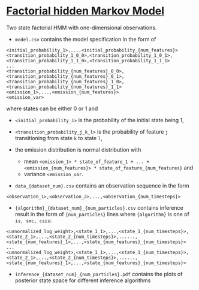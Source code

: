 # [Factorial hidden Markov Model](http://mlg.eng.cam.ac.uk/pub/pdf/GhaJor97a.pdf)

Two state factorial HMM with one-dimensional observations.

- `model.csv` contains the model specification in the form of

```
<initial_probability_1>,...,<initial_probability_{num_features}>
<transition_probability_1_0_0>,<transition_probability_1_0_1>,<transition_probability_1_1_0>,<transition_probability_1_1_1>
...
<transition_probability_{num_features}_0_0>,<transition_probability_{num_features}_0_1>,<transition_probability_{num_features}_1_0>,<transition_probability_{num_features}_1_1>
<emission_1>,...,<emission_{num_features}>
<emission_var>
```

where states can be either 0 or 1 and
- `<initial_probability_i>` is the probability of the initial state being 1,
- `<transition_probability_j_k_l>` is the probability of feature `j` transitioning from state `k` to state `l`,
- the emission distribution is normal distribution with  
  - mean `<emission_1> * state_of_feature_1 + ... + <emission_{num_features}> * state_of_feature_{num_features}` and
  - variance `<emission_var`.

- `data_{dataset_num}.csv` contains an observation sequence in the form

```
<observation_1>,<observation_2>,...,<observation_{num_timesteps}>
```

- `{algorithm}_{dataset_num}_{num_particles}.csv` contains inference result in the form of `{num_particles}` lines where `{algorithm}` is one of `is, smc, csis`:

```
<unnormalized_log_weight>,<state_1_1>,...,<state_1_{num_timesteps}>,<state_2_1>,...,<state_2_{num_timesteps}>,......,<state_{num_features}_1>,...,<state_{num_features}_{num_timesteps}>
...
<unnormalized_log_weight>,<state_1_1>,...,<state_1_{num_timesteps}>,<state_2_1>,...,<state_2_{num_timesteps}>,......,<state_{num_features}_1>,...,<state_{num_features}_{num_timesteps}>
```

- `inference_{dataset_num}_{num_particles}.pdf` contains the plots of posterior state space for different inference algorithms
